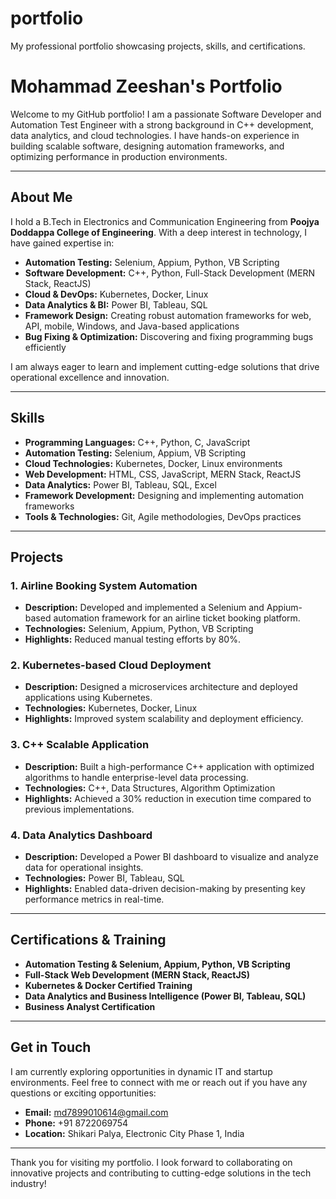 # portfolio
My professional portfolio showcasing projects, skills, and certifications.
# Mohammad Zeeshan's Portfolio

Welcome to my GitHub portfolio! I am a passionate Software Developer and Automation Test Engineer with a strong background in C++ development, data analytics, and cloud technologies. I have hands-on experience in building scalable software, designing automation frameworks, and optimizing performance in production environments.

---

## About Me

I hold a B.Tech in Electronics and Communication Engineering from **Poojya Doddappa College of Engineering**. With a deep interest in technology, I have gained expertise in:

- **Automation Testing:** Selenium, Appium, Python, VB Scripting
- **Software Development:** C++, Python, Full-Stack Development (MERN Stack, ReactJS)
- **Cloud & DevOps:** Kubernetes, Docker, Linux
- **Data Analytics & BI:** Power BI, Tableau, SQL
- **Framework Design:** Creating robust automation frameworks for web, API, mobile, Windows, and Java-based applications
- **Bug Fixing & Optimization:** Discovering and fixing programming bugs efficiently

I am always eager to learn and implement cutting-edge solutions that drive operational excellence and innovation.

---

## Skills

- **Programming Languages:** C++, Python, C, JavaScript
- **Automation Testing:** Selenium, Appium, VB Scripting
- **Cloud Technologies:** Kubernetes, Docker, Linux environments
- **Web Development:** HTML, CSS, JavaScript, MERN Stack, ReactJS
- **Data Analytics:** Power BI, Tableau, SQL, Excel
- **Framework Development:** Designing and implementing automation frameworks
- **Tools & Technologies:** Git, Agile methodologies, DevOps practices

---

## Projects

### 1. **Airline Booking System Automation**
- **Description:** Developed and implemented a Selenium and Appium-based automation framework for an airline ticket booking platform.
- **Technologies:** Selenium, Appium, Python, VB Scripting
- **Highlights:** Reduced manual testing efforts by 80%.

### 2. **Kubernetes-based Cloud Deployment**
- **Description:** Designed a microservices architecture and deployed applications using Kubernetes.
- **Technologies:** Kubernetes, Docker, Linux
- **Highlights:** Improved system scalability and deployment efficiency.

### 3. **C++ Scalable Application**
- **Description:** Built a high-performance C++ application with optimized algorithms to handle enterprise-level data processing.
- **Technologies:** C++, Data Structures, Algorithm Optimization
- **Highlights:** Achieved a 30% reduction in execution time compared to previous implementations.

### 4. **Data Analytics Dashboard**
- **Description:** Developed a Power BI dashboard to visualize and analyze data for operational insights.
- **Technologies:** Power BI, Tableau, SQL
- **Highlights:** Enabled data-driven decision-making by presenting key performance metrics in real-time.

---

## Certifications & Training

- **Automation Testing & Selenium, Appium, Python, VB Scripting**
- **Full-Stack Web Development (MERN Stack, ReactJS)**
- **Kubernetes & Docker Certified Training**
- **Data Analytics and Business Intelligence (Power BI, Tableau, SQL)**
- **Business Analyst Certification**

---

## Get in Touch

I am currently exploring opportunities in dynamic IT and startup environments. Feel free to connect with me or reach out if you have any questions or exciting opportunities:

- **Email:** [md7899010614@gmail.com](mailto:md7899010614@gmail.com)
- **Phone:** +91 8722069754
- **Location:** Shikari Palya, Electronic City Phase 1, India

---

Thank you for visiting my portfolio. I look forward to collaborating on innovative projects and contributing to cutting-edge solutions in the tech industry!
